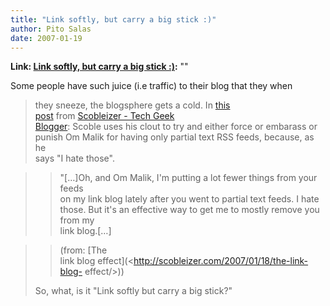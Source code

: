 ```yaml
---
title: "Link softly, but carry a big stick :)"
author: Pito Salas
date: 2007-01-19
---
```


**Link: [Link softly, but carry a big stick :)](None):** ""

Some people have such juice (i.e traffic) to their blog that they when  
>  they sneeze, the blogsphere gets a cold. In [this  
>  post](<http://scobleizer.com/2007/01/18/the-link-blog-effect/>) from
> [Scobleizer - Tech Geek  
>  Blogger](<http://scobleizer.com>): Scoble uses his clout to try and either
> force or embarass or  
>  punish Om Malik for having only partial text RSS feeds, because, as he  
>  says "I hate those".
>

>> "[…]Oh, and Om Malik, I'm putting a lot fewer things from your feeds  
>  on my link blog lately after you went to partial text feeds. I hate  
>  those. But it's an effective way to get me to mostly remove you from my  
>  link blog.[…]
>>

>> (from: [The  
>  link blog effect](<http://scobleizer.com/2007/01/18/the-link-blog-
> effect/>))
>
> So, what, is it "Link softly but carry a big stick?"


